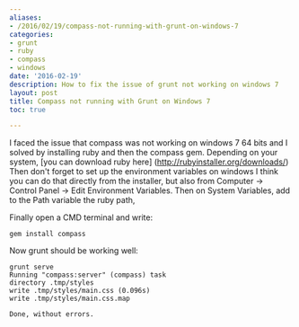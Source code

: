 ```yaml
---
aliases:
- /2016/02/19/compass-not-running-with-grunt-on-windows-7
categories:
- grunt 
- ruby 
- compass 
- windows
date: '2016-02-19'
description: How to fix the issue of grunt not working on windows 7
layout: post
title: Compass not running with Grunt on Windows 7
toc: true

---
```


I faced the issue that compass was not working on windows 7 64 bits and I solved by installing ruby and then the compass gem. Depending on your system, [you can download ruby here] (http://rubyinstaller.org/downloads/) Then don't forget to set up the environment variables on windows I think you can do that directly from the installer, but also from Computer -> Control Panel -> Edit Environment Variables. Then on System Variables, add to the Path variable the ruby path,

Finally open a CMD terminal and write:

```shell
gem install compass
```
Now grunt should be working well:

```shell
grunt serve
Running "compass:server" (compass) task
directory .tmp/styles 
write .tmp/styles/main.css (0.096s)
write .tmp/styles/main.css.map

Done, without errors.
```